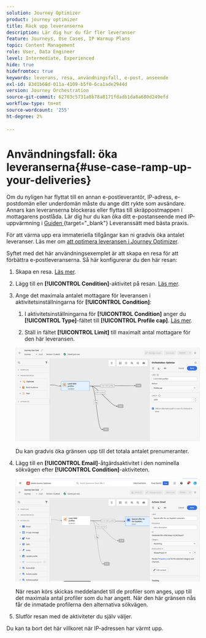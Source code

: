 ```yaml
---
solution: Journey Optimizer
product: journey optimizer
title: Räck upp leveranserna
description: Lär dig hur du får fler leveranser
feature: Journeys, Use Cases, IP Warmup Plans
topic: Content Management
role: User, Data Engineer
level: Intermediate, Experienced
hide: true
hidefromtoc: true
keywords: leverans, resa, användningsfall, e-post, anseende
exl-id: 83d1b68d-011a-4109-b5f0-6ca1ade2944d
version: Journey Orchestration
source-git-commit: 62783c5731a8b78a8171fdadb1da8a680d249efd
workflow-type: tm+mt
source-wordcount: '255'
ht-degree: 2%

---
```


# Användningsfall: öka leveranserna{#use-case-ramp-up-your-deliveries}

Om du nyligen har flyttat till en annan e-postleverantör, IP-adress, e-postdomän eller underdomän måste du ange ditt rykte som avsändare. Annars kan leveranserna blockeras eller flyttas till skräppostmappen i mottagarens postlåda. Lär dig hur du kan öka ditt e-postanseende med IP-uppvärmning i [Guiden ](https://experienceleague.adobe.com/docs/deliverability-learn/deliverability-best-practice-guide/additional-resources/generic-resources/increase-reputation-with-ip-warming.html?lang=sv-SE){target="_blank"} Leveranssätt med bästa praxis.

För att värma upp era immateriella tillgångar kan ni gradvis öka antalet leveranser. Läs mer om [att optimera leveransen i Journey Optimizer](../reports/deliverability.md).

Syftet med det här användningsexemplet är att skapa en resa för att förbättra e-postleveranserna. Så här konfigurerar du den här resan:

1. Skapa en resa. [Läs mer](journey-gs.md).

1. Lägg till en **[!UICONTROL Condition]**-aktivitet på resan. [Läs mer](condition-activity.md).

1. Ange det maximala antalet mottagare för leveransen i aktivitetsinställningarna för **[!UICONTROL Condition]**:

   1. I aktivitetsinställningarna för **[!UICONTROL Condition]** anger du **[!UICONTROL Type]**-fältet till **[!UICONTROL Profile cap]**. [Läs mer](condition-activity.md#profile_cap).

   1. Ställ in fältet **[!UICONTROL Limit]** till maximalt antal mottagare för den här leveransen.

   ![](assets/profile-cap-condition.png)

   Du kan gradvis öka gränsen upp till det totala antalet prenumeranter.

1. Lägg till en **[!UICONTROL Email]**-åtgärdsaktivitet i den nominella sökvägen efter **[!UICONTROL Condition]**-aktiviteten.

   ![](assets/ramp-up-deliveries-message.png)

   När resan körs skickas meddelandet till de profiler som anges, upp till det maximala antal profiler som du har angett. När den här gränsen nås får de inmatade profilerna den alternativa sökvägen.

1. Slutför resan med de aktiviteter du själv väljer.

Du kan ta bort det här villkoret när IP-adressen har värmt upp.
